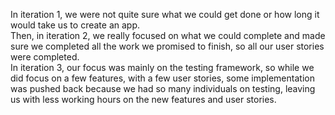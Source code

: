 In iteration 1, we were not quite sure what we could get done or how long it would take us to create an app.\
Then, in iteration 2, we really focused on what we could complete and made sure we completed all the work we promised to finish, so all our user stories were completed.\
In iteration 3, our focus was mainly on the testing framework, so while we did focus on a few features, with a few user stories, some implementation was pushed back because we had so many individuals on testing, leaving us with less working hours on the new features and user stories.
